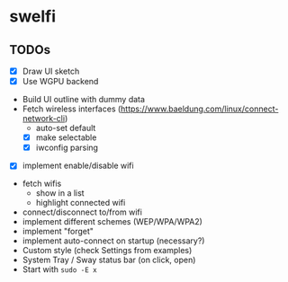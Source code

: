 # swelfi

## TODOs

* [x] Draw UI sketch
* [x] Use WGPU backend
* Build UI outline with dummy data
* Fetch wireless interfaces (https://www.baeldung.com/linux/connect-network-cli)
    * auto-set default
    * [x] make selectable
    * [x] iwconfig parsing
* [x] implement enable/disable wifi
* fetch wifis
    * show in a list
    * highlight connected wifi
* connect/disconnect to/from wifi
* implement different schemes (WEP/WPA/WPA2)
* implement "forget"
* implement auto-connect on startup (necessary?)
* Custom style (check Settings from examples)
* System Tray / Sway status bar (on click, open)
* Start with `sudo -E x`

